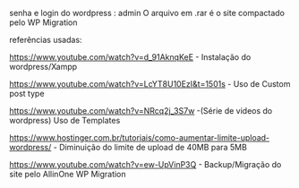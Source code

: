 senha e login do wordpress : admin 
O arquivo em .rar é o site compactado pelo WP Migration 

referências usadas: 

https://www.youtube.com/watch?v=d_91AknqKeE - Instalação do wordpress/Xampp

https://www.youtube.com/watch?v=LcYT8U10EzI&t=1501s - Uso de Custom post type

https://www.youtube.com/watch?v=NRcq2j_3S7w -(Série de videos do wordpress) Uso de Templates 

https://www.hostinger.com.br/tutoriais/como-aumentar-limite-upload-wordpress/ - Diminuição do limite de upload de 40MB para 5MB

https://www.youtube.com/watch?v=ew-UpVinP3Q - Backup/Migração do site pelo AllinOne WP Migration 

